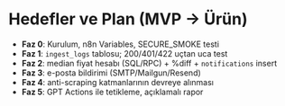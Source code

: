 # Hedefler ve Plan (MVP → Ürün)

- **Faz 0**: Kurulum, n8n Variables, SECURE_SMOKE testi
- **Faz 1**: `ingest_logs` tablosu; 200/401/422 uçtan uca test
- **Faz 2**: median fiyat hesabı (SQL/RPC) + %diff + `notifications` insert
- **Faz 3**: e-posta bildirimi (SMTP/Mailgun/Resend)
- **Faz 4**: anti-scraping katmanlarının devreye alınması
- **Faz 5**: GPT Actions ile tetikleme, açıklamalı rapor
